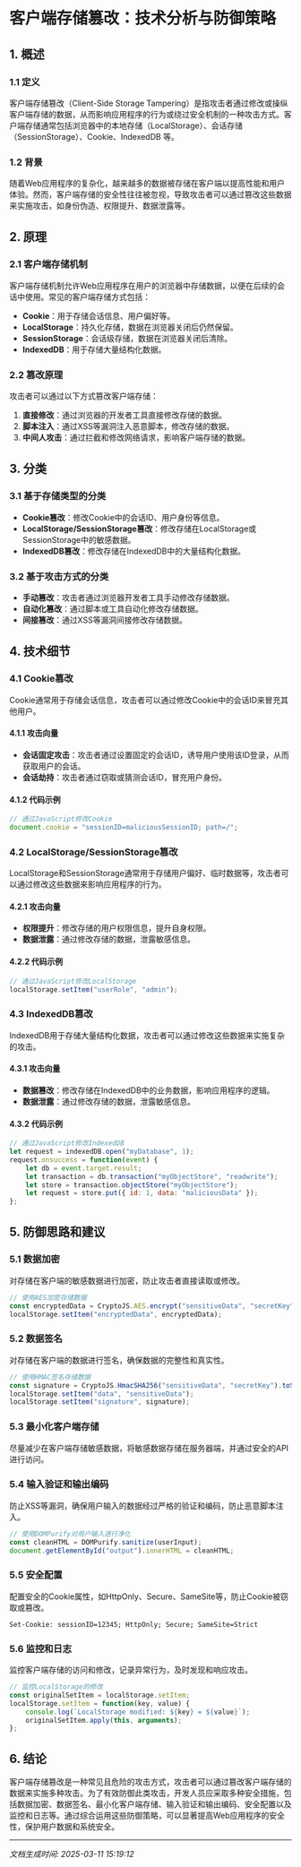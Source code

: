 # 客户端存储篡改：技术分析与防御策略

## 1. 概述

### 1.1 定义
客户端存储篡改（Client-Side Storage Tampering）是指攻击者通过修改或操纵客户端存储的数据，从而影响应用程序的行为或绕过安全机制的一种攻击方式。客户端存储通常包括浏览器中的本地存储（LocalStorage）、会话存储（SessionStorage）、Cookie、IndexedDB 等。

### 1.2 背景
随着Web应用程序的复杂化，越来越多的数据被存储在客户端以提高性能和用户体验。然而，客户端存储的安全性往往被忽视，导致攻击者可以通过篡改这些数据来实施攻击，如身份伪造、权限提升、数据泄露等。

## 2. 原理

### 2.1 客户端存储机制
客户端存储机制允许Web应用程序在用户的浏览器中存储数据，以便在后续的会话中使用。常见的客户端存储方式包括：

- **Cookie**：用于存储会话信息、用户偏好等。
- **LocalStorage**：持久化存储，数据在浏览器关闭后仍然保留。
- **SessionStorage**：会话级存储，数据在浏览器关闭后清除。
- **IndexedDB**：用于存储大量结构化数据。

### 2.2 篡改原理
攻击者可以通过以下方式篡改客户端存储：

1. **直接修改**：通过浏览器的开发者工具直接修改存储的数据。
2. **脚本注入**：通过XSS等漏洞注入恶意脚本，修改存储的数据。
3. **中间人攻击**：通过拦截和修改网络请求，影响客户端存储的数据。

## 3. 分类

### 3.1 基于存储类型的分类
- **Cookie篡改**：修改Cookie中的会话ID、用户身份等信息。
- **LocalStorage/SessionStorage篡改**：修改存储在LocalStorage或SessionStorage中的敏感数据。
- **IndexedDB篡改**：修改存储在IndexedDB中的大量结构化数据。

### 3.2 基于攻击方式的分类
- **手动篡改**：攻击者通过浏览器开发者工具手动修改存储数据。
- **自动化篡改**：通过脚本或工具自动化修改存储数据。
- **间接篡改**：通过XSS等漏洞间接修改存储数据。

## 4. 技术细节

### 4.1 Cookie篡改
Cookie通常用于存储会话信息，攻击者可以通过修改Cookie中的会话ID来冒充其他用户。

#### 4.1.1 攻击向量
- **会话固定攻击**：攻击者通过设置固定的会话ID，诱导用户使用该ID登录，从而获取用户的会话。
- **会话劫持**：攻击者通过窃取或猜测会话ID，冒充用户身份。

#### 4.1.2 代码示例
```javascript
// 通过JavaScript修改Cookie
document.cookie = "sessionID=maliciousSessionID; path=/";
```

### 4.2 LocalStorage/SessionStorage篡改
LocalStorage和SessionStorage通常用于存储用户偏好、临时数据等，攻击者可以通过修改这些数据来影响应用程序的行为。

#### 4.2.1 攻击向量
- **权限提升**：修改存储的用户权限信息，提升自身权限。
- **数据泄露**：通过修改存储的数据，泄露敏感信息。

#### 4.2.2 代码示例
```javascript
// 通过JavaScript修改LocalStorage
localStorage.setItem("userRole", "admin");
```

### 4.3 IndexedDB篡改
IndexedDB用于存储大量结构化数据，攻击者可以通过修改这些数据来实施复杂的攻击。

#### 4.3.1 攻击向量
- **数据篡改**：修改存储在IndexedDB中的业务数据，影响应用程序的逻辑。
- **数据泄露**：通过修改存储的数据，泄露敏感信息。

#### 4.3.2 代码示例
```javascript
// 通过JavaScript修改IndexedDB
let request = indexedDB.open("myDatabase", 1);
request.onsuccess = function(event) {
    let db = event.target.result;
    let transaction = db.transaction("myObjectStore", "readwrite");
    let store = transaction.objectStore("myObjectStore");
    let request = store.put({ id: 1, data: "maliciousData" });
};
```

## 5. 防御思路和建议

### 5.1 数据加密
对存储在客户端的敏感数据进行加密，防止攻击者直接读取或修改。

```javascript
// 使用AES加密存储数据
const encryptedData = CryptoJS.AES.encrypt("sensitiveData", "secretKey").toString();
localStorage.setItem("encryptedData", encryptedData);
```

### 5.2 数据签名
对存储在客户端的数据进行签名，确保数据的完整性和真实性。

```javascript
// 使用HMAC签名存储数据
const signature = CryptoJS.HmacSHA256("sensitiveData", "secretKey").toString();
localStorage.setItem("data", "sensitiveData");
localStorage.setItem("signature", signature);
```

### 5.3 最小化客户端存储
尽量减少在客户端存储敏感数据，将敏感数据存储在服务器端，并通过安全的API进行访问。

### 5.4 输入验证和输出编码
防止XSS等漏洞，确保用户输入的数据经过严格的验证和编码，防止恶意脚本注入。

```javascript
// 使用DOMPurify对用户输入进行净化
const cleanHTML = DOMPurify.sanitize(userInput);
document.getElementById("output").innerHTML = cleanHTML;
```

### 5.5 安全配置
配置安全的Cookie属性，如HttpOnly、Secure、SameSite等，防止Cookie被窃取或篡改。

```http
Set-Cookie: sessionID=12345; HttpOnly; Secure; SameSite=Strict
```

### 5.6 监控和日志
监控客户端存储的访问和修改，记录异常行为，及时发现和响应攻击。

```javascript
// 监控LocalStorage的修改
const originalSetItem = localStorage.setItem;
localStorage.setItem = function(key, value) {
    console.log(`LocalStorage modified: ${key} = ${value}`);
    originalSetItem.apply(this, arguments);
};
```

## 6. 结论

客户端存储篡改是一种常见且危险的攻击方式，攻击者可以通过篡改客户端存储的数据来实施多种攻击。为了有效防御此类攻击，开发人员应采取多种安全措施，包括数据加密、数据签名、最小化客户端存储、输入验证和输出编码、安全配置以及监控和日志等。通过综合运用这些防御策略，可以显著提高Web应用程序的安全性，保护用户数据和系统安全。

---

*文档生成时间: 2025-03-11 15:19:12*
